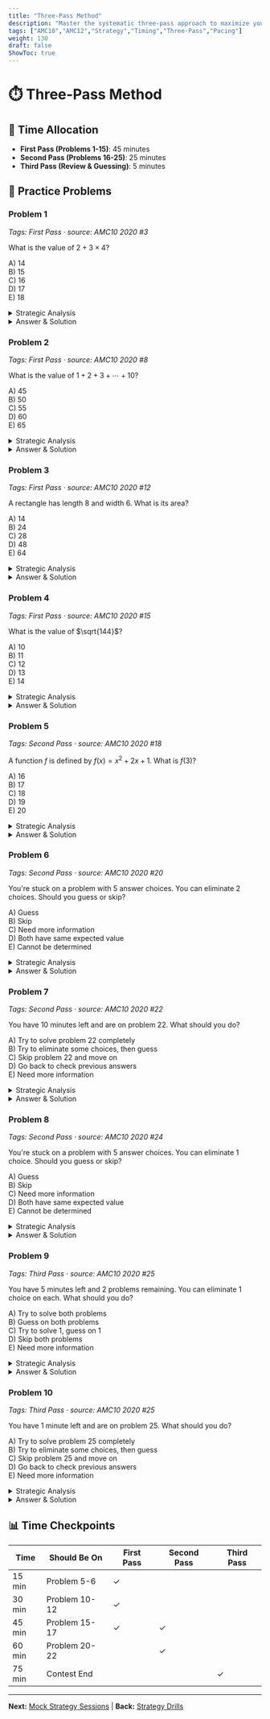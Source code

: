 ```yaml
---
title: "Three-Pass Method"
description: "Master the systematic three-pass approach to maximize your score while managing time effectively on AMC contests."
tags: ["AMC10","AMC12","Strategy","Timing","Three-Pass","Pacing"]
weight: 130
draft: false
ShowToc: true
---
```


# ⏱️ Three-Pass Method

## 🎯 Time Allocation

- **First Pass (Problems 1-15)**: 45 minutes
- **Second Pass (Problems 16-25)**: 25 minutes  
- **Third Pass (Review & Guessing)**: 5 minutes

## 🧠 Practice Problems

### Problem 1
*Tags: First Pass · source: AMC10 2020 #3*

What is the value of $2 + 3 \times 4$?

A) $14$  
B) $15$  
C) $16$  
D) $17$  
E) $18$

<details><summary>Strategic Analysis</summary>
<p><strong>First Pass:</strong> Problem #3, straightforward. Order of operations: $2 + 3 \times 4 = 2 + 12 = 14$.</p>
<p><strong>Time Target:</strong> 30 seconds</p>
</details>

<details><summary>Answer & Solution</summary>
<p><strong>Answer: A</strong></p>
<p>Using order of operations: $2 + 3 \times 4 = 2 + 12 = 14$.</p>
</details>

### Problem 2
*Tags: First Pass · source: AMC10 2020 #8*

What is the value of $1 + 2 + 3 + \cdots + 10$?

A) $45$  
B) $50$  
C) $55$  
D) $60$  
E) $65$

<details><summary>Strategic Analysis</summary>
<p><strong>First Pass:</strong> Problem #8, manageable. Formula: $\frac{n(n+1)}{2} = \frac{10 \cdot 11}{2} = 55$.</p>
<p><strong>Time Target:</strong> 45 seconds</p>
</details>

<details><summary>Answer & Solution</summary>
<p><strong>Answer: C</strong></p>
<p>Using sum formula: $\frac{n(n+1)}{2} = \frac{10 \cdot 11}{2} = 55$.</p>
</details>

### Problem 3
*Tags: First Pass · source: AMC10 2020 #12*

A rectangle has length 8 and width 6. What is its area?

A) $14$  
B) $24$  
C) $28$  
D) $48$  
E) $64$

<details><summary>Strategic Analysis</summary>
<p><strong>First Pass:</strong> Problem #12, straightforward. Area = length × width = 8 × 6 = 48.</p>
<p><strong>Time Target:</strong> 30 seconds</p>
</details>

<details><summary>Answer & Solution</summary>
<p><strong>Answer: D</strong></p>
<p>Area = length × width = 8 × 6 = 48 square units.</p>
</details>

### Problem 4
*Tags: First Pass · source: AMC10 2020 #15*

What is the value of $\sqrt{144}$?

A) $10$  
B) $11$  
C) $12$  
D) $13$  
E) $14$

<details><summary>Strategic Analysis</summary>
<p><strong>First Pass:</strong> Problem #15, straightforward. $\sqrt{144} = 12$ since $12^2 = 144$.</p>
<p><strong>Time Target:</strong> 30 seconds</p>
</details>

<details><summary>Answer & Solution</summary>
<p><strong>Answer: C</strong></p>
<p>Since $12^2 = 144$, we have $\sqrt{144} = 12$.</p>
</details>

### Problem 5
*Tags: Second Pass · source: AMC10 2020 #18*

A function $f$ is defined by $f(x) = x^2 + 2x + 1$. What is $f(3)$?

A) $16$  
B) $17$  
C) $18$  
D) $19$  
E) $20$

<details><summary>Strategic Analysis</summary>
<p><strong>Second Pass:</strong> Problem #18, strategic range. $f(3) = 3^2 + 2(3) + 1 = 9 + 6 + 1 = 16$.</p>
<p><strong>Time Target:</strong> 1-2 minutes</p>
</details>

<details><summary>Answer & Solution</summary>
<p><strong>Answer: A</strong></p>
<p>Substituting $x = 3$: $f(3) = 3^2 + 2(3) + 1 = 9 + 6 + 1 = 16$.</p>
</details>

### Problem 6
*Tags: Second Pass · source: AMC10 2020 #20*

You're stuck on a problem with 5 answer choices. You can eliminate 2 choices. Should you guess or skip?

A) Guess  
B) Skip  
C) Need more information  
D) Both have same expected value  
E) Cannot be determined

<details><summary>Strategic Analysis</summary>
<p><strong>Second Pass:</strong> Problem #20, strategic decision. 3 choices remaining: $\text{EV}_\text{guess} = \frac{6}{3} = 2$ vs. $\text{EV}_\text{blank} = 1.5$. Since $2 > 1.5$, guess.</p>
<p><strong>Time Target:</strong> 1 minute</p>
</details>

<details><summary>Answer & Solution</summary>
<p><strong>Answer: A</strong></p>
<p>With 3 remaining choices: $\text{EV}_\text{guess} = \frac{6}{3} = 2$ vs. $\text{EV}_\text{blank} = 1.5$. Since $2 > 1.5$, guess.</p>
</details>

### Problem 7
*Tags: Second Pass · source: AMC10 2020 #22*

You have 10 minutes left and are on problem 22. What should you do?

A) Try to solve problem 22 completely  
B) Try to eliminate some choices, then guess  
C) Skip problem 22 and move on  
D) Go back to check previous answers  
E) Need more information

<details><summary>Strategic Analysis</summary>
<p><strong>Second Pass:</strong> Problem #22, time management. With 10 minutes left, try to eliminate some choices first, then guess. This maximizes expected value.</p>
<p><strong>Time Target:</strong> 2 minutes</p>
</details>

<details><summary>Answer & Solution</summary>
<p><strong>Answer: B</strong></p>
<p>With 10 minutes left and on problem 22, try to eliminate some choices first, then guess. This maximizes expected value while managing time.</p>
</details>

### Problem 8
*Tags: Second Pass · source: AMC10 2020 #24*

You're stuck on a problem with 5 answer choices. You can eliminate 1 choice. Should you guess or skip?

A) Guess  
B) Skip  
C) Need more information  
D) Both have same expected value  
E) Cannot be determined

<details><summary>Strategic Analysis</summary>
<p><strong>Second Pass:</strong> Problem #24, strategic decision. 4 choices remaining: $\text{EV}_\text{guess} = \frac{6}{4} = 1.5$ vs. $\text{EV}_\text{blank} = 1.5$. Both have same expected value.</p>
<p><strong>Time Target:</strong> 1 minute</p>
</details>

<details><summary>Answer & Solution</summary>
<p><strong>Answer: D</strong></p>
<p>With 4 remaining choices: $\text{EV}_\text{guess} = \frac{6}{4} = 1.5$ vs. $\text{EV}_\text{blank} = 1.5$. Both have same expected value.</p>
</details>

### Problem 9
*Tags: Third Pass · source: AMC10 2020 #25*

You have 5 minutes left and 2 problems remaining. You can eliminate 1 choice on each. What should you do?

A) Try to solve both problems  
B) Guess on both problems  
C) Try to solve 1, guess on 1  
D) Skip both problems  
E) Need more information

<details><summary>Strategic Analysis</summary>
<p><strong>Third Pass:</strong> Problem #25, final decision. With 5 minutes left and 2 problems, guess on both. With 1 elimination each: $\text{EV}_\text{guess} = \frac{6}{4} = 1.5$ points per problem, which equals the blank value.</p>
<p><strong>Time Target:</strong> 2 minutes</p>
</details>

<details><summary>Answer & Solution</summary>
<p><strong>Answer: B</strong></p>
<p>With 5 minutes left and 2 problems, guess on both. With 1 elimination each, guessing gives the same expected value as skipping, but guessing gives you a chance to get points.</p>
</details>

### Problem 10
*Tags: Third Pass · source: AMC10 2020 #25*

You have 1 minute left and are on problem 25. What should you do?

A) Try to solve problem 25 completely  
B) Try to eliminate some choices, then guess  
C) Skip problem 25 and move on  
D) Go back to check previous answers  
E) Need more information

<details><summary>Strategic Analysis</summary>
<p><strong>Third Pass:</strong> Problem #25, final decision. With 1 minute left, try to eliminate some choices first, then guess. This maximizes expected value while managing time.</p>
<p><strong>Time Target:</strong> 1 minute</p>
</details>

<details><summary>Answer & Solution</summary>
<p><strong>Answer: B</strong></p>
<p>With 1 minute left and on problem 25, try to eliminate some choices first, then guess. This maximizes expected value while managing time.</p>
</details>

## 📊 Time Checkpoints

| Time | Should Be On | First Pass | Second Pass | Third Pass |
|------|--------------|------------|-------------|------------|
| 15 min | Problem 5-6 | ✓ | | |
| 30 min | Problem 10-12 | ✓ | | |
| 45 min | Problem 15-17 | ✓ | ✓ | |
| 60 min | Problem 20-22 | | ✓ | |
| 75 min | Contest End | | | ✓ |

---

**Next:** [Mock Strategy Sessions](../mock-strategies) | **Back:** [Strategy Drills](_index)